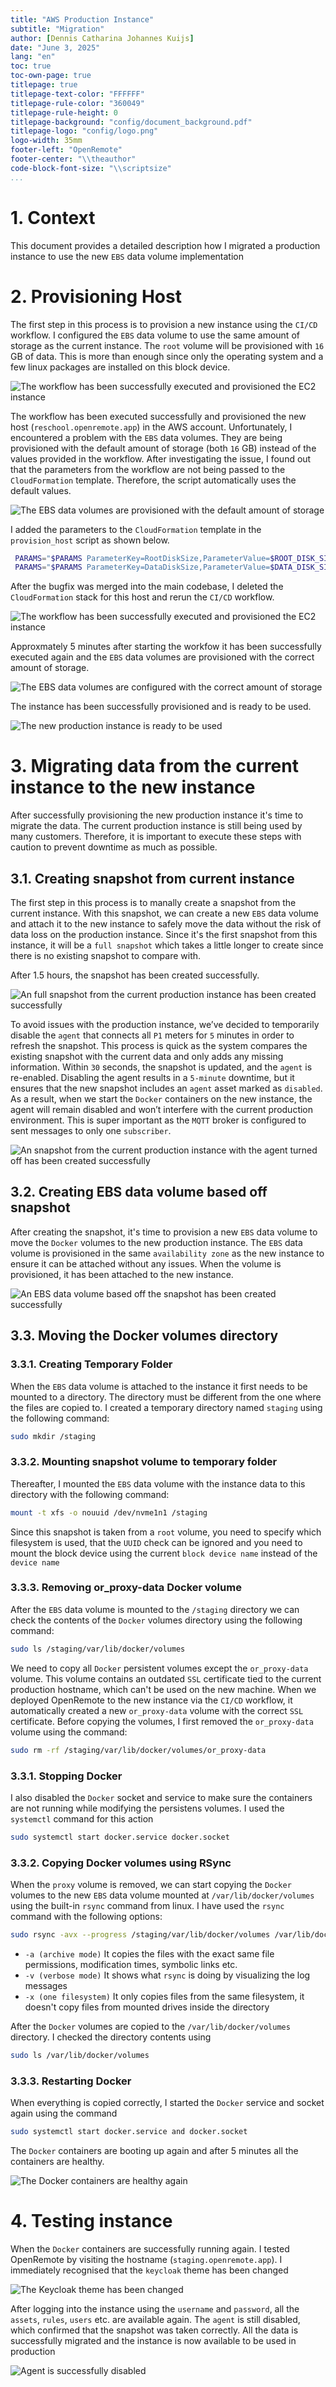 ```yaml
---
title: "AWS Production Instance"
subtitle: "Migration"
author: [Dennis Catharina Johannes Kuijs]
date: "June 3, 2025"
lang: "en"
toc: true
toc-own-page: true
titlepage: true
titlepage-text-color: "FFFFFF"
titlepage-rule-color: "360049"
titlepage-rule-height: 0
titlepage-background: "config/document_background.pdf"
titlepage-logo: "config/logo.png"
logo-width: 35mm
footer-left: "OpenRemote"
footer-center: "\\theauthor"
code-block-font-size: "\\scriptsize"
...
```


# 1. Context
This document provides a detailed description how I migrated a production instance to use the new `EBS` data volume implementation

# 2. Provisioning Host
The first step in this process is to provision a new instance using the `CI/CD` workflow. 
I configured the `EBS` data volume to use the same amount of storage as the current instance. The `root` volume will be provisioned with `16` GB of data. This is more than enough since only the operating system and a few linux packages are installed on this block device.

![The workflow has been successfully executed and provisioned the EC2 instance](../Media/migration_provision_host_1.png)

The workflow has been executed successfully and provisioned the new host (`reschool.openremote.app`) in the AWS account. Unfortunately, I encountered a problem with the `EBS` data volumes. They are being provisioned with the default amount of storage (both `16` GB) instead of the values provided in the workflow.
After investigating the issue, I found out that the parameters from the workflow are not being passed to the `CloudFormation` template. Therefore, the script automatically uses the default values.

![The EBS data volumes are provisioned with the default amount of storage](../Media/production_instance_ebs_data_wrong.png)

I added the parameters to the `CloudFormation` template in the `provision_host` script as shown below.

```sh
 PARAMS="$PARAMS ParameterKey=RootDiskSize,ParameterValue=$ROOT_DISK_SIZE"
 PARAMS="$PARAMS ParameterKey=DataDiskSize,ParameterValue=$DATA_DISK_SIZE"
```

After the bugfix was merged into the main codebase, I deleted the `CloudFormation` stack for this host and rerun the `CI/CD` workflow.

![The workflow has been successfully executed and provisioned the EC2 instance](../Media/migration_provision_host_2.png)

Approxmately 5 minutes after starting the workfow it has been successfully executed again and the `EBS` data volumes are provisioned with the correct amount of storage.

![The EBS data volumes are configured with the correct amount of storage](../Media/production_instance_ebs_data_good.png)

The instance has been successfully provisioned and is ready to be used.

![The new production instance is ready to be used](../Media/production_instance_ready.png)

# 3. Migrating data from the current instance to the new instance
After successfully provisioning the new production instance it's time to migrate the data. The current production instance is still being used by many customers. Therefore, it is important to execute these steps with caution to prevent downtime as much as possible.

## 3.1. Creating snapshot from current instance
The first step in this process is to manally create a snapshot from the current instance. With this snapshot, we can create a new `EBS` data volume and attach it to the new instance to safely move the data without the risk of data loss on the production instance.
Since it's the first snapshot from this instance, it will be a `full snapshot` which takes a little longer to create since there is no existing snapshot to compare with.

After 1.5 hours, the snapshot has been created successfully.

![An full snapshot from the current production instance has been created successfully](../Media/production_full_snapshot.png)

To avoid issues with the production instance, we’ve decided to temporarily disable the `agent` that connects all `P1` meters for `5` minutes in order to refresh the snapshot. This process is quick as the system compares the existing snapshot with the current data and only adds any missing information. Within `30` seconds, the snapshot is updated, and the `agent` is re-enabled.
Disabling the agent results in a `5-minute` downtime, but it ensures that the new snapshot includes an `agent` asset marked as `disabled`. As a result, when we start the `Docker` containers on the new instance, the agent will remain disabled and won’t interfere with the current production environment. This is super important as the `MQTT` broker is configured to sent messages to only one `subscriber`.

![An snapshot from the current production instance with the agent turned off has been created successfully](../Media/production_full_snapshot_agent_off.png)

## 3.2. Creating EBS data volume based off snapshot
After creating the snapshot, it's time to provision a new `EBS` data volume to move the `Docker` volumes to the new production instance. The `EBS` data volume is provisioned in the same `availability zone` as the new instance to ensure it can be attached without any issues.
When the volume is provisioned, it has been attached to the new instance.

![An EBS data volume based off the snapshot has been created successfully](../Media/ebs_data_volume_new_instance.png)

## 3.3. Moving the Docker volumes directory

### 3.3.1. Creating Temporary Folder

When the `EBS` data volume is attached to the instance it first needs to be mounted to a directory. The directory must be different from the one where the files are copied to.
I created a temporary directory named `staging` using the following command:

```sh
sudo mkdir /staging
```

### 3.3.2. Mounting snapshot volume to temporary folder

Thereafter, I mounted the `EBS` data volume with the instance data to this directory with the following command: 

```sh
mount -t xfs -o nouuid /dev/nvme1n1 /staging
```

Since this snapshot is taken from a `root` volume, you need to specify which filesystem is used, that the `UUID` check can be ignored and you need to mount the block device using the current `block device name` instead of the `device name`

### 3.3.3. Removing or_proxy-data Docker volume

After the `EBS` data volume is mounted to the `/staging` directory we can check the contents of the `Docker` volumes directory using the following command:

```sh
sudo ls /staging/var/lib/docker/volumes
```

We need to copy all `Docker` persistent volumes except the `or_proxy-data` volume. This volume contains an outdated `SSL` certificate tied to the current production hostname, which can't be used on the new machine. When we deployed OpenRemote to the new instance via the `CI/CD` workflow, it automatically created a new `or_proxy-data` volume with the correct `SSL` certificate.
Before copying the volumes, I first removed the `or_proxy-data` volume using the command:

```sh 
sudo rm -rf /staging/var/lib/docker/volumes/or_proxy-data
```

### 3.3.1. Stopping Docker

I also disabled the `Docker` socket and service to make sure the containers are not running while modifying the persistens volumes. I used the `systemctl` command for this action

```sh
sudo systemctl start docker.service docker.socket
```

### 3.3.2. Copying Docker volumes using RSync

When the `proxy` volume is removed, we can start copying the `Docker` volumes to the new `EBS` data volume mounted at `/var/lib/docker/volumes` using the built-in `rsync` command from linux.
I have used the `rsync` command with the following options:

```sh
sudo rsync -avx --progress /staging/var/lib/docker/volumes /var/lib/docker/volumes
```

- `-a (archive mode)` It copies the files with the exact same file permissions, modification times, symbolic links etc.
- `-v (verbose mode)` It shows what `rsync` is doing by visualizing the log messages
- `-x (one filesystem)` It only copies files from the same filesystem, it doesn't copy files from mounted drives inside the directory

After the `Docker` volumes are copied to the `/var/lib/docker/volumes` directory. I checked the directory contents using

```sh
sudo ls /var/lib/docker/volumes
```

### 3.3.3. Restarting Docker

When everything is copied correctly, I started the `Docker` service and socket again using the command

```sh
sudo systemctl start docker.service and docker.socket
```

The `Docker` containers are booting up again and after 5 minutes all the containers are healthy.

![The Docker containers are healthy again](../Media/aws_new_production_instance_docker_ps.png)

# 4. Testing instance
When the `Docker` containers are successfully running again. I tested OpenRemote by visiting the hostname (`staging.openremote.app`). I immediately recognised that the `keycloak` theme has been changed

![The Keycloak theme has been changed](../Media/aws_instance_keycloak_theme_changed.png)

After logging into the instance using the `username` and `password`, all the `assets`, `rules`, `users` etc. are available again. The `agent` is still disabled, which confirmed that the snapshot was taken correctly.
All the data is successfully migrated and the instance is now available to be used in production

![Agent is successfully disabled](../Media/aws_agent_disabled.png)